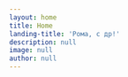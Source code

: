 ```yaml
---
layout: home
title: Home
landing-title: 'Рома, с др!'
description: null
image: null
author: null
---
```

